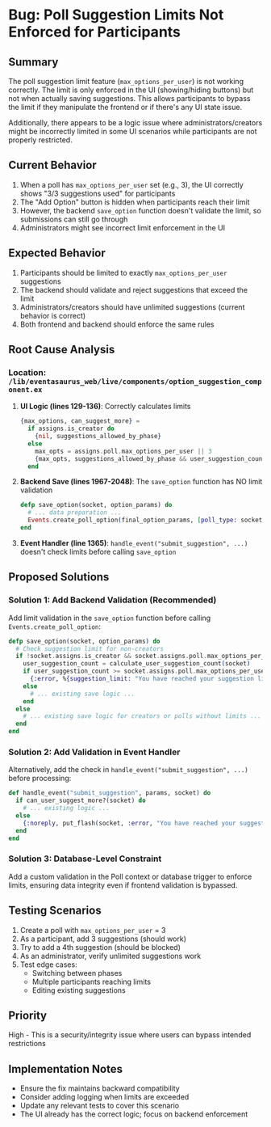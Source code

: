 # Bug: Poll Suggestion Limits Not Enforced for Participants

## Summary
The poll suggestion limit feature (`max_options_per_user`) is not working correctly. The limit is only enforced in the UI (showing/hiding buttons) but not when actually saving suggestions. This allows participants to bypass the limit if they manipulate the frontend or if there's any UI state issue.

Additionally, there appears to be a logic issue where administrators/creators might be incorrectly limited in some UI scenarios while participants are not properly restricted.

## Current Behavior
1. When a poll has `max_options_per_user` set (e.g., 3), the UI correctly shows "3/3 suggestions used" for participants
2. The "Add Option" button is hidden when participants reach their limit
3. However, the backend `save_option` function doesn't validate the limit, so submissions can still go through
4. Administrators might see incorrect limit enforcement in the UI

## Expected Behavior
1. Participants should be limited to exactly `max_options_per_user` suggestions
2. The backend should validate and reject suggestions that exceed the limit
3. Administrators/creators should have unlimited suggestions (current behavior is correct)
4. Both frontend and backend should enforce the same rules

## Root Cause Analysis

### Location: `/lib/eventasaurus_web/live/components/option_suggestion_component.ex`

1. **UI Logic (lines 129-136)**: Correctly calculates limits
   ```elixir
   {max_options, can_suggest_more} =
     if assigns.is_creator do
       {nil, suggestions_allowed_by_phase}
     else
       max_opts = assigns.poll.max_options_per_user || 3
       {max_opts, suggestions_allowed_by_phase && user_suggestion_count < max_opts}
     end
   ```

2. **Backend Save (lines 1967-2048)**: The `save_option` function has NO limit validation
   ```elixir
   defp save_option(socket, option_params) do
     # ... data preparation ...
     Events.create_poll_option(final_option_params, [poll_type: socket.assigns.poll.poll_type])
   end
   ```

3. **Event Handler (line 1365)**: `handle_event("submit_suggestion", ...)` doesn't check limits before calling `save_option`

## Proposed Solutions

### Solution 1: Add Backend Validation (Recommended)
Add limit validation in the `save_option` function before calling `Events.create_poll_option`:

```elixir
defp save_option(socket, option_params) do
  # Check suggestion limit for non-creators
  if !socket.assigns.is_creator && socket.assigns.poll.max_options_per_user do
    user_suggestion_count = calculate_user_suggestion_count(socket)
    if user_suggestion_count >= socket.assigns.poll.max_options_per_user do
      {:error, %{suggestion_limit: "You have reached your suggestion limit"}}
    else
      # ... existing save logic ...
    end
  else
    # ... existing save logic for creators or polls without limits ...
  end
end
```

### Solution 2: Add Validation in Event Handler
Alternatively, add the check in `handle_event("submit_suggestion", ...)` before processing:

```elixir
def handle_event("submit_suggestion", params, socket) do
  if can_user_suggest_more?(socket) do
    # ... existing logic ...
  else
    {:noreply, put_flash(socket, :error, "You have reached your suggestion limit")}
  end
end
```

### Solution 3: Database-Level Constraint
Add a custom validation in the Poll context or database trigger to enforce limits, ensuring data integrity even if frontend validation is bypassed.

## Testing Scenarios
1. Create a poll with `max_options_per_user` = 3
2. As a participant, add 3 suggestions (should work)
3. Try to add a 4th suggestion (should be blocked)
4. As an administrator, verify unlimited suggestions work
5. Test edge cases: 
   - Switching between phases
   - Multiple participants reaching limits
   - Editing existing suggestions

## Priority
High - This is a security/integrity issue where users can bypass intended restrictions

## Implementation Notes
- Ensure the fix maintains backward compatibility
- Consider adding logging when limits are exceeded
- Update any relevant tests to cover this scenario
- The UI already has the correct logic; focus on backend enforcement